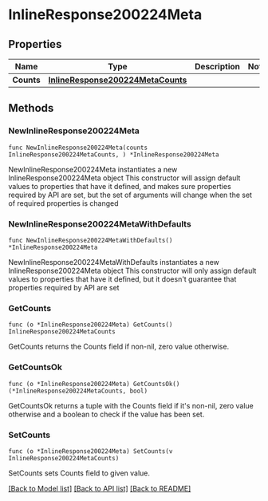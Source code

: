 # InlineResponse200224Meta

## Properties

Name | Type | Description | Notes
------------ | ------------- | ------------- | -------------
**Counts** | [**InlineResponse200224MetaCounts**](InlineResponse200224MetaCounts.md) |  | 

## Methods

### NewInlineResponse200224Meta

`func NewInlineResponse200224Meta(counts InlineResponse200224MetaCounts, ) *InlineResponse200224Meta`

NewInlineResponse200224Meta instantiates a new InlineResponse200224Meta object
This constructor will assign default values to properties that have it defined,
and makes sure properties required by API are set, but the set of arguments
will change when the set of required properties is changed

### NewInlineResponse200224MetaWithDefaults

`func NewInlineResponse200224MetaWithDefaults() *InlineResponse200224Meta`

NewInlineResponse200224MetaWithDefaults instantiates a new InlineResponse200224Meta object
This constructor will only assign default values to properties that have it defined,
but it doesn't guarantee that properties required by API are set

### GetCounts

`func (o *InlineResponse200224Meta) GetCounts() InlineResponse200224MetaCounts`

GetCounts returns the Counts field if non-nil, zero value otherwise.

### GetCountsOk

`func (o *InlineResponse200224Meta) GetCountsOk() (*InlineResponse200224MetaCounts, bool)`

GetCountsOk returns a tuple with the Counts field if it's non-nil, zero value otherwise
and a boolean to check if the value has been set.

### SetCounts

`func (o *InlineResponse200224Meta) SetCounts(v InlineResponse200224MetaCounts)`

SetCounts sets Counts field to given value.



[[Back to Model list]](../README.md#documentation-for-models) [[Back to API list]](../README.md#documentation-for-api-endpoints) [[Back to README]](../README.md)


